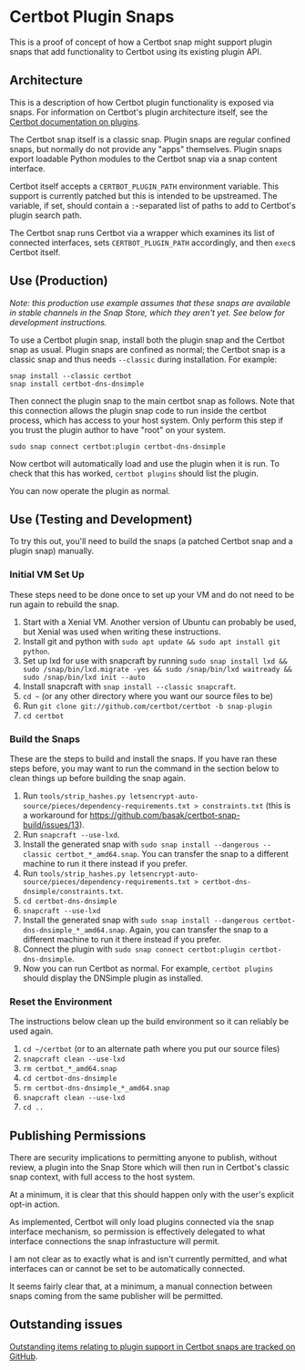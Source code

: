 # Certbot Plugin Snaps

This is a proof of concept of how a Certbot snap might support plugin snaps
that add functionality to Certbot using its existing plugin API.

## Architecture

This is a description of how Certbot plugin functionality is exposed via snaps.
For information on Certbot's plugin architecture itself, see the [Certbot
documentation on
plugins](https://certbot.eff.org/docs/contributing.html#plugin-architecture).

The Certbot snap itself is a classic snap. Plugin snaps are regular confined
snaps, but normally do not provide any "apps" themselves. Plugin snaps export
loadable Python modules to the Certbot snap via a snap content interface.

Certbot itself accepts a `CERTBOT_PLUGIN_PATH` environment variable. This
support is currently patched but this is intended to be upstreamed. The
variable, if set, should contain a `:`-separated list of paths to add to
Certbot's plugin search path.

The Certbot snap runs Certbot via a wrapper which examines its list of
connected interfaces, sets `CERTBOT_PLUGIN_PATH` accordingly, and then `exec`s
Certbot itself.

## Use (Production)

_Note: this production use example assumes that these snaps are available in
stable channels in the Snap Store, which they aren't yet. See below for
development instructions._

To use a Certbot plugin snap, install both the plugin snap and the Certbot snap
as usual. Plugin snaps are confined as normal; the Certbot snap is a classic
snap and thus needs `--classic` during installation. For example:

    snap install --classic certbot
    snap install certbot-dns-dnsimple

Then connect the plugin snap to the main certbot snap as follows. Note that
this connection allows the plugin snap code to run inside the certbot process,
which has access to your host system. Only perform this step if you trust the
plugin author to have "root" on your system.

    sudo snap connect certbot:plugin certbot-dns-dnsimple

Now certbot will automatically load and use the plugin when it is run. To check
that this has worked, `certbot plugins` should list the plugin.

You can now operate the plugin as normal.

## Use (Testing and Development)

To try this out, you'll need to build the snaps (a patched Certbot snap and a
plugin snap) manually.

### Initial VM Set Up

These steps need to be done once to set up your VM and do not need to be run again to rebuild the snap.

 1. Start with a Xenial VM. Another version of Ubuntu can probably be used, but Xenial was used when writing these instructions.
 2. Install git and python with `sudo apt update && sudo apt install git python`.
 3. Set up lxd for use with snapcraft by running `sudo snap install lxd && sudo /snap/bin/lxd.migrate -yes && sudo /snap/bin/lxd waitready && sudo /snap/bin/lxd init --auto`
 4. Install snapcraft with `snap install --classic snapcraft`.
 5. `cd ~` (or any other directory where you want our source files to be)
 6. Run `git clone git://github.com/certbot/certbot -b snap-plugin`
 7. `cd certbot`

### Build the Snaps

These are the steps to build and install the snaps. If you have ran these steps before, you may want to run the command in the section below to clean things up before building the snap again.

 1. Run `tools/strip_hashes.py letsencrypt-auto-source/pieces/dependency-requirements.txt > constraints.txt` (this is a workaround for https://github.com/basak/certbot-snap-build/issues/13).
 2. Run `snapcraft --use-lxd`.
 3. Install the generated snap with `sudo snap install --dangerous --classic certbot_*_amd64.snap`. You can transfer the snap to a different machine to run it there instead if you prefer.
 4. Run `tools/strip_hashes.py letsencrypt-auto-source/pieces/dependency-requirements.txt > certbot-dns-dnsimple/constraints.txt`.
 5. `cd certbot-dns-dnsimple`
 6. `snapcraft --use-lxd`
 7. Install the generated snap with `sudo snap install --dangerous certbot-dns-dnsimple_*_amd64.snap`. Again, you can transfer the snap to a different machine to run it there instead if you prefer.
 8. Connect the plugin with `sudo snap connect certbot:plugin certbot-dns-dnsimple`.
 9. Now you can run Certbot as normal. For example, `certbot plugins` should display the DNSimple plugin as installed.

### Reset the Environment

The instructions below clean up the build environment so it can reliably be used again.

1. `cd ~/certbot` (or to an alternate path where you put our source files)
2. `snapcraft clean --use-lxd`
3. `rm certbot_*_amd64.snap`
4. `cd certbot-dns-dnsimple`
5. `rm certbot-dns-dnsimple_*_amd64.snap`
6. `snapcraft clean --use-lxd`
7. `cd ..`

## Publishing Permissions

There are security implications to permitting anyone to publish, without
review, a plugin into the Snap Store which will then run in Certbot's classic
snap context, with full access to the host system.

At a minimum, it is clear that this should happen only with the user's explicit
opt-in action.

As implemented, Certbot will only load plugins connected via the snap interface
mechanism, so permission is effectively delegated to what interface connections
the snap infrastucture will permit.

I am not clear as to exactly what is and isn't currently permitted, and what
interfaces can or cannot be set to be automatically connected.

It seems fairly clear that, at a minimum, a manual connection between snaps
coming from the same publisher will be permitted.

## Outstanding issues

[Outstanding items relating to plugin support in Certbot snaps are tracked on GitHub](https://github.com/basak/certbot-snap-build/issues?q=is%3Aissue+is%3Aopen+label%3Aplugin).
